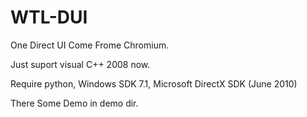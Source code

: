 WTL-DUI
=======

One Direct UI Come Frome Chromium.

Just suport visual C++ 2008 now.

Require python, Windows SDK 7.1, Microsoft DirectX SDK (June 2010)
        
There Some Demo in demo dir.
